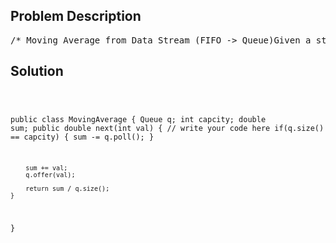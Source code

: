 <!--
<style>
  body { font-family: Arial, sans-serif; }
  .container { max-width: 700px; margin: 0 auto; padding: 10px; }
  .comment-block { background-color: #f9f9f9; padding: 10px; border-left: 5px solid #ccc; overflow-wrap: break-word; white-space: pre-wrap; }
  .code-block { background-color: #f4f4f4; padding: 10px; border: 1px solid #ddd; overflow-wrap: break-word; white-space: pre-wrap; }
</style>
-->

<div class='container'>
<h2>Problem Description</h2>
<div class='comment-block'>
<pre>
/* Moving Average from Data Stream (FIFO -> Queue)Given a stream of integers and a window size, calculate the moving averageof all integers in the sliding window.ExampleMovingAverage m = new MovingAverage(3);m.next(1) = 1 // return 1.00000m.next(10) = (1 + 10) / 2 // return 5.50000m.next(3) = (1 + 10 + 3) / 3 // return 4.66667m.next(5) = (10 + 3 + 5) / 3 // return 6.00000*/    /*    * @param size: An integer    */public MovingAverage(int size) {        // do intialization if necessary        this.capcity = size;        this.q = new LinkedList<Integer>();        this.sum = 0;    }    /*     * @param val: An integer     * @return:     */</pre>
</div>

<h2>Solution</h2>
<div class='code-block'>
<pre><code class='language-java'>

public class MovingAverage {
    Queue<Integer> q;
    int capcity;
    double sum;
    public double next(int val) {
        // write your code here
        if(q.size() == capcity) {
            sum -= q.poll();
        }
        
        sum += val;
        q.offer(val);
        
        return sum / q.size();
    }
}</code></pre>
</div>
</div>
